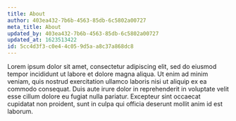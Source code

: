 ```yaml
---
title: About
author: 403ea432-7b6b-4563-85db-6c5802a00727
meta_title: About
updated_by: 403ea432-7b6b-4563-85db-6c5802a00727
updated_at: 1623513422
id: 5cc4d3f3-c0e4-4c05-9d5a-a8c37a868dc8
---
```

Lorem ipsum dolor sit amet, consectetur adipiscing elit, sed do eiusmod tempor incididunt ut labore et dolore magna aliqua. Ut enim ad minim veniam, quis nostrud exercitation ullamco laboris nisi ut aliquip ex ea commodo consequat. Duis aute irure dolor in reprehenderit in voluptate velit esse cillum dolore eu fugiat nulla pariatur. Excepteur sint occaecat cupidatat non proident, sunt in culpa qui officia deserunt mollit anim id est laborum.